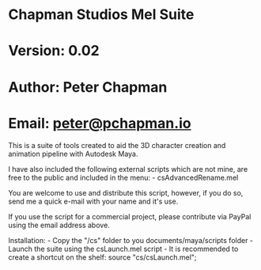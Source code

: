 # Chapman Studios Mel Suite <beta>
# Version: 0.02
# Author: Peter Chapman
# Email: peter@pchapman.io

This is a suite of tools created to aid the 3D character creation and animation pipeline with Autodesk Maya.

I have also included the following external scripts which are not mine, are free to the public and included in the menu:
	- csAdvancedRename.mel

You are welcome to use and distribute this script, however, if you do so, send me a quick e-mail with your name and it's use.

If you use the script for a commercial project, please contribute via PayPal using the email address above.

Installation:
	- Copy the "/cs" folder to you documents/maya/scripts folder
	- Launch the suite using the csLaunch.mel script
	- It is recommended to create a shortcut on the shelf:
		source "cs/csLaunch.mel";